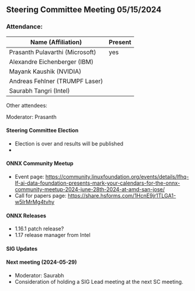 ## Steering Committee Meeting 05/15/2024

### Attendance:

| Name (Affiliation)              | Present  |
| ------------------------------- | -------- |
| Prasanth Pulavarthi (Microsoft) | yes |
| Alexandre Eichenberger (IBM)    |  |
| Mayank Kaushik (NVIDIA)         |  |
| Andreas Fehlner (TRUMPF Laser)  |  |
| Saurabh Tangri (Intel)          |  |

Other attendees: 

Moderator: Prasanth

#### Steering Committee Election
- Election is over and results will be published
- 

#### ONNX Community Meetup
- Event page: https://community.linuxfoundation.org/events/details/lfhq-lf-ai-data-foundation-presents-mark-your-calendars-for-the-onnx-community-meetup-2024-june-28th-2024-at-amd-san-jose/
- Call for papers page: https://share.hsforms.com/1HcnE9jr1TLGA1-w5IrMrMg4tvhy

#### ONNX Releases
- 1.16.1 patch release?
- 1.17 release manager from Intel

#### SIG Updates


#### Next meeting (2024-05-29) 
 - Moderator: Saurabh
 - Consideration of holding a SIG Lead meeting at the next SC meeting. 
